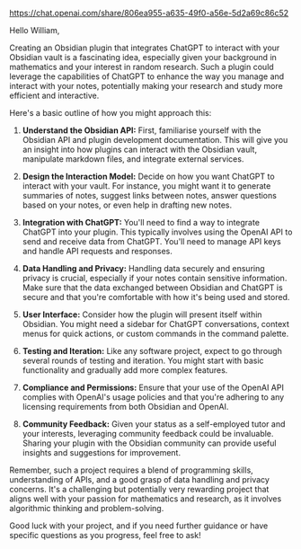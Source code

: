 https://chat.openai.com/share/806ea955-a635-49f0-a56e-5d2a69c86c52

Hello William,

Creating an Obsidian plugin that integrates ChatGPT to interact with your Obsidian vault is a fascinating idea, especially given your background in mathematics and your interest in random research. Such a plugin could leverage the capabilities of ChatGPT to enhance the way you manage and interact with your notes, potentially making your research and study more efficient and interactive.

Here's a basic outline of how you might approach this:

1. **Understand the Obsidian API:** First, familiarise yourself with the Obsidian API and plugin development documentation. This will give you an insight into how plugins can interact with the Obsidian vault, manipulate markdown files, and integrate external services.

2. **Design the Interaction Model:** Decide on how you want ChatGPT to interact with your vault. For instance, you might want it to generate summaries of notes, suggest links between notes, answer questions based on your notes, or even help in drafting new notes.

3. **Integration with ChatGPT:** You'll need to find a way to integrate ChatGPT into your plugin. This typically involves using the OpenAI API to send and receive data from ChatGPT. You'll need to manage API keys and handle API requests and responses.

4. **Data Handling and Privacy:** Handling data securely and ensuring privacy is crucial, especially if your notes contain sensitive information. Make sure that the data exchanged between Obsidian and ChatGPT is secure and that you're comfortable with how it's being used and stored.

5. **User Interface:** Consider how the plugin will present itself within Obsidian. You might need a sidebar for ChatGPT conversations, context menus for quick actions, or custom commands in the command palette.

6. **Testing and Iteration:** Like any software project, expect to go through several rounds of testing and iteration. You might start with basic functionality and gradually add more complex features.

7. **Compliance and Permissions:** Ensure that your use of the OpenAI API complies with OpenAI's usage policies and that you're adhering to any licensing requirements from both Obsidian and OpenAI.

8. **Community Feedback:** Given your status as a self-employed tutor and your interests, leveraging community feedback could be invaluable. Sharing your plugin with the Obsidian community can provide useful insights and suggestions for improvement.

Remember, such a project requires a blend of programming skills, understanding of APIs, and a good grasp of data handling and privacy concerns. It's a challenging but potentially very rewarding project that aligns well with your passion for mathematics and research, as it involves algorithmic thinking and problem-solving.

Good luck with your project, and if you need further guidance or have specific questions as you progress, feel free to ask!